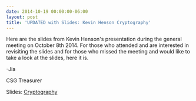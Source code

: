 ```yaml
---
date: 2014-10-19 00:00:00-06:00
layout: post
title: 'UPDATED with Slides: Kevin Henson Cryptography'
---
```


Here are the slides from Kevin Henson's presentation during the general meeting on October 8th 2014. For those who attended and are interested in revisiting the slides and for those who missed the meeting and would like to take a look at the slides, here it is.

-Jia

CSG Treasurer

Slides: [Cryptography](https://csg.utdallas.edu/wp-content/uploads/2014/10/Cryptography.ppt)
